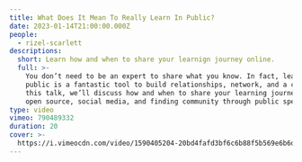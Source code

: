 ```yaml
---
title: What Does It Mean To Really Learn In Public?
date: 2023-01-14T21:00:00.000Z
people:
  - rizel-scarlett
descriptions:
  short: Learn how and when to share your learnign journey online.
  full: >-
    You don’t need to be an expert to share what you know. In fact, learning in
    public is a fantastic tool to build relationships, network, and a career. In
    this talk, we’ll discuss how and when to share your learning journey through
    open source, social media, and finding community through public speaking.
type: video
vimeo: 790489332
duration: 20
cover: >-
  https://i.vimeocdn.com/video/1590405204-20bd4fafd3bf6c6b88f5b569e6b6de1d8805fdda7a04a2b78badc58c48fce949-d
---
```



